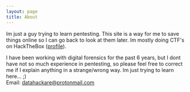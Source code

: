 ```yaml
---
layout: page
title: About
---
```


Im just a guy trying to learn pentesting.
This site is a way for me to save things online so I can go back to look at them later. Im mostly doing CTF's on HackTheBox (<a href="https://app.hackthebox.eu/profile/44591" target="_blank">profile</a>).



I have been working with digital forensics for the past 6 years, but I dont have not so much experience in pentesting, so please feel free to correct me if I explain anything in a strange/wrong way. Im just trying to learn here... ;)<br />
Email: <a href="mailto:datahackare@disroot.org">datahackare@protonmail.com</a>

<script src="https://www.hackthebox.eu/badge/44591"></script>

